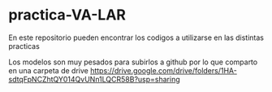 # practica-VA-LAR

En este repositorio pueden encontrar los codigos a utilizarse en las distintas practicas

Los modelos son muy pesados para subirlos a github por lo que comparto en una carpeta de drive
https://drive.google.com/drive/folders/1HA-sdtqFpNCZhtQY014QvUNn1LQCR58B?usp=sharing
